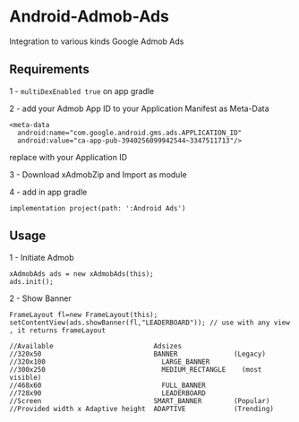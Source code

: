 # Android-Admob-Ads
Integration to various kinds Google Admob Ads

## Requirements

1 -  ``` multiDexEnabled true ```
on app gradle

2 - add your Admob App ID to your Application Manifest as Meta-Data
``` 
<meta-data
  android:name="com.google.android.gms.ads.APPLICATION_ID"
  android:value="ca-app-pub-3940256099942544~3347511713"/>
```
replace with your Application ID

3 - Download xAdmobZip and Import as module

4 - add in app gradle 
```
implementation project(path: ':Android Ads')
```

## Usage

1 - Initiate Admob
```
xAdmobAds ads = new xAdmobAds(this);
ads.init();
```

2 - Show Banner 
```
FrameLayout fl=new FrameLayout(this);
setContentView(ads.showBanner(fl,"LEADERBOARD")); // use with any view , it returns frameLayout

//Available                         Adsizes
//320x50	                        BANNER              (Legacy)
//320x100	                          LARGE_BANNER        
//300x250	                          MEDIUM_RECTANGLE    (most visible)
//468x60	                          FULL_BANNER     
//728x90	                          LEADERBOARD   
//Screen                            SMART_BANNER        (Popular)
//Provided width x Adaptive height  ADAPTIVE            (Trending)
```
